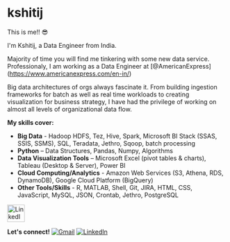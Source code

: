 # kshitij
This is me!! 😎

I'm Kshitij, a Data Engineer from India.<br>

Majority of time you will find me tinkering with some new data service. Professionaly, I am working as a Data Engineer at [@AmericanExpress] (https://www.americanexpress.com/en-in/)

Big data architectures of orgs always fascinate it. From building ingestion frameworks for batch as well as real time workloads to creating visualization for business strategy, I have had the privilege of working on almost all levels of organizational data flow.<br> 

**My skills cover:**
- **Big Data** - Hadoop HDFS, Tez, Hive, Spark, Microsoft BI Stack (SSAS, SSIS, SSMS), SQL, Teradata, Jethro, Sqoop, batch processing
- **Python** – Data Structures, Pandas, Numpy, Algorithms
- **Data Visualization Tools** – Microsoft Excel (pivot tables & charts), Tableau (Desktop & Server), Power BI
- **Cloud Computing/Analytics** - Amazon Web Services (S3, Athena, RDS, DynamoDB), Google Cloud Platform (BigQuery)
- **Other Tools/Skills** - R, MATLAB, Shell, Git, JIRA, HTML, CSS, JavaScript, MySQL, JSON, Crontab, Jethro, PostgreSQL

<a href="https://www.linkedin.com/in/kshitij-chauhan-de/" target="_blank">
  <img src="https://cdn-icons-png.flaticon.com/512/174/174857.png" alt="LinkedIn" style="width:40px;height:40px;">
</a>

**Let's connect!** 
[![Gmail](https://cdn-icons-png.flaticon.com/512/281/281769.png)](mailto:kshitij03071997@gmail.com)
[![LinkedIn](https://cdn-icons-png.flaticon.com/512/174/174857.png)](https://www.linkedin.com/in/kshitij-chauhan-de/)





